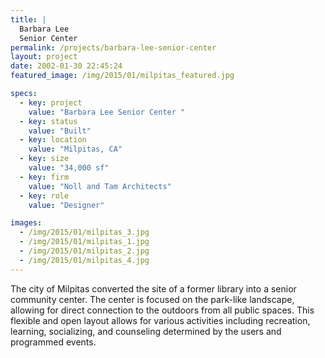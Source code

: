 ```yaml
---
title: |
  Barbara Lee 
  Senior Center
permalink: /projects/barbara-lee-senior-center
layout: project
date: 2002-01-30 22:45:24
featured_image: /img/2015/01/milpitas_featured.jpg

specs:
  - key: project
    value: "Barbara Lee Senior Center "
  - key: status
    value: "Built"
  - key: location
    value: "Milpitas, CA"
  - key: size
    value: "34,000 sf"
  - key: firm
    value: "Noll and Tam Architects"
  - key: role
    value: "Designer"

images:
  - /img/2015/01/milpitas_3.jpg
  - /img/2015/01/milpitas_1.jpg
  - /img/2015/01/milpitas_2.jpg
  - /img/2015/01/milpitas_4.jpg
---
```


The city of Milpitas converted the site of a former library into a senior community center. The center is focused on the park-like landscape, allowing for direct connection to the outdoors from all public spaces.  This flexible and open layout allows for various activities including recreation, learning, socializing, and counseling determined by the users and programmed events.
